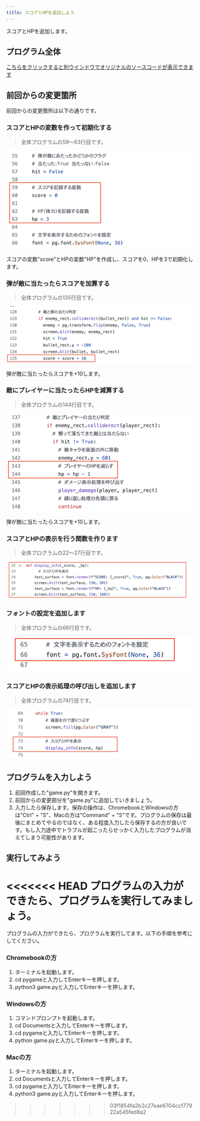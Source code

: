 ```yaml
---
title: スコアとHPを追加しよう
---
```

スコアとHPを追加します。

## プログラム全体
[こちらをクリックすると別ウインドウでオリジナルのソースコードが表示できます](https://github.com/kwaka1208/resources/blob/main/pygame/game09.py)

## 前回からの変更箇所
前回からの変更箇所は以下の通りです。
 
### スコアとHPの変数を作って初期化する
> 全体プログラムの59〜63行目です。

![](/images/python/pygame/09/01.png)

スコアの変数"score"とHPの変数"HP"を作成し、スコアを0、HPを3で初期化します。

### 弾が敵に当たったらスコアを加算する
> 全体プログラムの135行目です。

![](/images/python/pygame/09/02.png)

弾が敵に当たったらスコアを+10します。

### 敵にプレイヤーに当たったらHPを減算する
> 全体プログラムの144行目です。

![](/images/python/pygame/09/03.png)

弾が敵に当たったらスコアを+10します。

### スコアとHPの表示を行う関数を作ります
> 全体プログラムの22〜27行目です。

![](/images/python/pygame/09/04.png)

### フォントの設定を追加します
> 全体プログラムの66行目です。

![](/images/python/pygame/09/06.png)

### スコアとHPの表示処理の呼び出しを追加します
> 全体プログラムの74行目です。

![](/images/python/pygame/09/05.png)


## プログラムを入力しよう
1. 前回作成した"game.py"を開きます。
1. 前回からの変更部分を"game.py"に追加していきましょう。
1. 入力したら保存します。保存の操作は、ChromebookとWindowsの方は"Ctrl" + "S"、Macの方は"Command" + "S"です。プログラムの保存は最後にまとめてやるのではなく、ある程度入力したら保存するの方が良いです。もし入力途中でトラブルが起こったらせっかく入力したプログラムが消えてしまう可能性があります。

## 実行してみよう
<<<<<<< HEAD
プログラムの入力ができたら、プログラムを実行してみましょう。
=======
プログラムの入力ができたら、プログラムを実行してます。以下の手順を参考にしてください。

### Chromebookの方
1. ターミナルを起動します。
1. cd pygameと入力してEnterキーを押します。
1. python3 game.pyと入力してEnterキーを押します。

### Windowsの方
1. コマンドプロンプトを起動します。
1. cd Documentsと入力してEnterキーを押します。
1. cd pygameと入力してEnterキーを押します。
1. python game.pyと入力してEnterキーを押します。

### Macの方
1. ターミナルを起動します。
1. cd Documentsと入力してEnterキーを押します。
1. cd pygameと入力してEnterキーを押します。
1. python3 game.pyと入力してEnterキーを押します。

>>>>>>> 03f1854fa2b2c27eae6704ccf77922a545fed8a2
